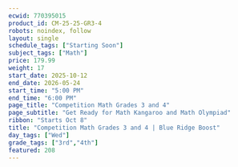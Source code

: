 ```yaml
---
ecwid: 770395015
product_id: CM-25-25-GR3-4
robots: noindex, follow
layout: single
schedule_tags: ["Starting Soon"]
subject_tags: ["Math"]
price: 179.99
weight: 17
start_date: 2025-10-12
end_date: 2026-05-24
start_time: "5:00 PM"
end_time: "6:00 PM"
page_title: "Competition Math Grades 3 and 4"
page_subtitle: "Get Ready for Math Kangaroo and Math Olympiad"
ribbon: "Starts Oct 8"
title: "Competition Math Grades 3 and 4 | Blue Ridge Boost"
day_tags: ["Wed"]
grade_tags: ["3rd","4th"]
featured: 208
---
```

